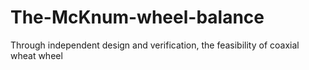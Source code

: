# The-McKnum-wheel-balance
Through independent design and verification, the feasibility of coaxial wheat wheel
